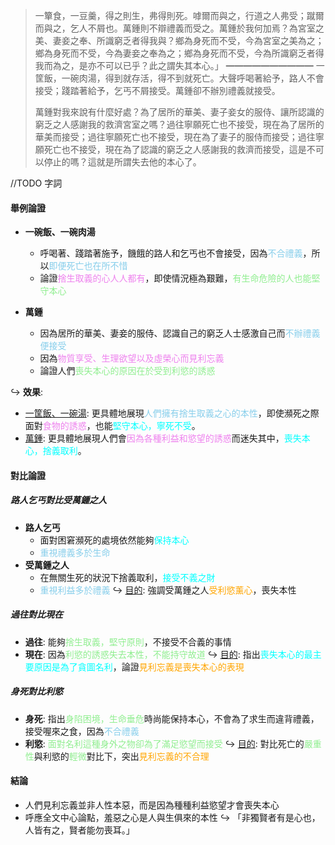 > 一簞食，一豆羹，得之則生，弗得則死。嘑爾而與之，行道之人弗受；蹴爾而與之，乞人不屑也。萬鍾則不辯禮義而受之。萬鍾於我何加焉？為宮室之美、妻妾之奉、所識窮乏者得我與？鄉為身死而不受，今為宮室之美為之；鄉為身死而不受，今為妻妾之奉為之；鄉為身死而不受，今為所識窮乏者得我而為之，是亦不可以已乎？此之謂失其本心。」
> ━━━━━━━━━━
> 一筐飯，一碗肉湯，得到就存活，得不到就死亡。大聲呼喝著給予，路人不會接受；踐踏著給予，乞丐不屑接受。萬鍾卻不辦別禮義就接受。
> 
> 萬鍾對我來說有什麼好處？為了居所的華美、妻子妾女的服侍、讓所認識的窮乏之人感謝我的救濟宮室之嗎？過往寧願死亡也不接受，現在為了居所的華美而接受；過往寧願死亡也不接受，現在為了妻子的服侍而接受；過往寧願死亡也不接受，現在為了認識的窮乏之人感謝我的救濟而接受，這是不可以停止的嗎？這就是所謂失去他的本心了。

//TODO 字詞

#### 舉例論證
- **一碗飯、一碗肉湯**
	- 呼喝著、踐踏著施予，饑餓的路人和乞丐也不會接受，因為<span style="color: skyblue">不合禮義</span>，所以<span style="color: skyblue">即便死亡也在所不惜</span>
	- 論證<span style="color: violet">捨生取義的心人人都有</span>，即使情況極為艱難，<span style="color: lightgreen">有生命危險的人也能堅守本心</span>

- **萬鍾**
	- 因為居所的華美、妻妾的服侍、認識自己的窮乏人士感激自己而<span style="color: skyblue">不辦禮義便接受</span>
	- 因為<span style="color: violet">物質享受、生理欲望以及虛榮心而見利忘義</span>
	- 論證人們<span style="color: lightgreen">喪失本心的原因在於受到利慾的誘惑</span>

↪️ **效果**:
- <u>一筐飯、一碗湯</u>: 更具體​​地展現<span style="color: skyblue">人們擁有捨生取義之心的本性</span>，即使瀕死之際面對<span style="color: violet">食物的誘惑</span>，也能<span style="color: aqua">堅守本心，寧死不受</span>。
- <u>萬鍾</u>: 更具體地展現人們會<span style="color: violet">因為各種利益和慾望的誘惑</span>而迷失其中，<span style="color: aqua">喪失本心，捨義取利</span>。

#### 對比論證
##### 路人乞丐對比受萬鍾之人
- **路人乞丐**
	- 面對困窘瀕死的處境依然能夠<span style="color: aqua">保持本心</span>
	- <span style="color: skyblue">重視禮義多於生命</span>
- **受萬鍾之人**
	- 在無關生死的狀況下捨義取利，<span style="color: aqua">接受不義之財</span>
	- <span style="color: skyblue">重視利益多於禮義</span>
↪️ <u>目的</u>: 強調受萬鍾之人<span style="color: orange">受利慾薰心</span>，喪失本性

##### 過往對比現在
- **過往**: 能夠<span style="color: lightgreen">捨生取義，堅守原則</span>，不接受不合義的事情
- **現在**: 因為<span style="color: lightgreen">利慾的誘惑失去本性，不能持守故道</span>
↪️ <u>目的</u>: 指出<span style="color: aqua">喪失本心的最主要原因是為了貪圖名利</span>，論證<span style="color: orange">見利忘義是喪失本心的表現</span>

##### 身死對比利慾
- **身死**: 指出<span style="color: lightgreen">身陷困境，生命垂危</span>時尚能保持本心，不會為了求生而違背禮義，接受喔來之食，因為<span style="color: skyblue">不合禮義</span>
- **利慾**: <span style="color: lightgreen">面對名利這種身外之物卻為了滿足慾望而接受</span>
↪️ <u>目的</u>: 對比死亡的<span style="color: lightgreen">嚴重性</span>與利慾的<span style="color: lightgreen">輕微</span>對比下，突出<span style="color: orange">見利忘義的不合理</span>

#### 結論
- 人們見利忘義並非人性本惡，而是因為種種利益慾望才會喪失本心
- 呼應全文中心論點，羞惡之心是人與生俱來的本性
  ↪️ 「非獨賢者有是心也，人皆有之，賢者能勿喪耳。」
